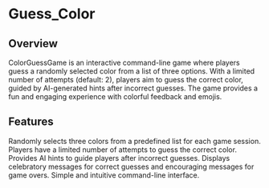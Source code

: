 # Guess_Color

## Overview

ColorGuessGame is an interactive command-line game where players guess a randomly selected color from a list of three options. With a limited number of attempts (default: 2), players aim to guess the correct color, guided by AI-generated hints after incorrect guesses. The game provides a fun and engaging experience with colorful feedback and emojis.

## Features



Randomly selects three colors from a predefined list for each game session.
Players have a limited number of attempts to guess the correct color.
Provides AI hints to guide players after incorrect guesses.
Displays celebratory messages for correct guesses and encouraging messages for game overs.
Simple and intuitive command-line interface.
